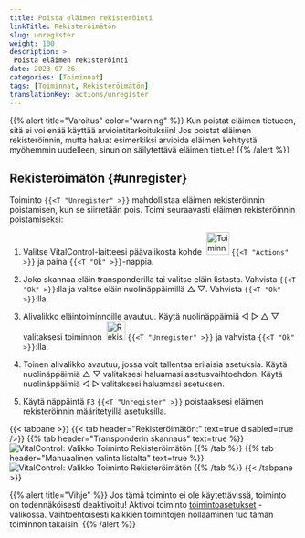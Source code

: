```yaml
---
title: Poista eläimen rekisteröinti
linkTitle: Rekisteröimätön
slug: unregister
weight: 100
description: >
 Poista eläimen rekisteröinti
date: 2023-07-26
categories: [Toiminnat]
tags: [Toiminnat, Rekisteröimätön]
translationKey: actions/unregister
---
```

{{% alert title="Varoitus" color="warning" %}}
Kun poistat eläimen tietueen, sitä ei voi enää käyttää arviointitarkoituksiin! Jos poistat eläimen rekisteröinnin, mutta haluat esimerkiksi arvioida eläimen kehitystä myöhemmin uudelleen, sinun on säilytettävä eläimen tietue!
{{% /alert %}}

## Rekisteröimätön {#unregister}

Toiminto `{{<T "Unregister" >}}` mahdollistaa eläimen rekisteröinnin poistamisen, kun se siirretään pois. Toimi seuraavasti eläimen rekisteröinnin poistamiseksi:

1. Valitse VitalControl-laitteesi päävalikosta kohde &nbsp;<img src="/icons/actions.svg" width="40" align="bottom" alt="Toiminnat" /> `{{<T "Actions" >}}` ja paina `{{<T "Ok" >}}`-nappia.

2. Joko skannaa eläin transponderilla tai valitse eläin listasta. Vahvista `{{<T "Ok" >}}`:lla ja valitse eläin nuolinäppäimillä △ ▽. Vahvista `{{<T "Ok" >}}`:lla.

3. Alivalikko eläintoiminnoille avautuu. Käytä nuolinäppäimiä ◁ ▷ △ ▽ valitaksesi toiminnon &nbsp;<img src="/icons/actions/unregister.svg" width="33" align="bottom" alt="Rekisteröimätön" /> `{{<T "Unregister" >}}` ja vahvista `{{<T "Ok" >}}`:lla.

4. Toinen alivalikko avautuu, jossa voit tallentaa erilaisia asetuksia. Käytä nuolinäppäimiä △ ▽ valitaksesi haluamasi asetusvaihtoehdon. Käytä nuolinäppäimiä ◁ ▷ valitaksesi haluamasi asetuksen.

5. Käytä näppäintä `F3` `{{<T "Unregister" >}}` poistaaksesi eläimen rekisteröinnin määritetyillä asetuksilla.

{{< tabpane >}}
{{< tab header="Rekisteröimätön:" text=true disabled=true />}}
{{% tab header="Transponderin skannaus" text=true %}}
![VitalControl: Valikko Toiminto Rekisteröimätön](../images/unregister-scan.png "Poista eläimen rekisteröinti")
{{% /tab %}}
{{% tab header="Manuaalinen valinta listalta" text=true %}}
![VitalControl: Valikko Toiminto Rekisteröimätön](../images/unregister.png "Poista eläimen rekisteröinti")
{{% /tab %}}
{{< /tabpane >}}


{{% alert title="Vihje" %}}
Jos tämä toiminto ei ole käytettävissä, toiminto on todennäköisesti deaktivoitu! Aktivoi toiminto [toimintoasetukset](../setting/) -valikossa. Vaihtoehtoisesti kaikkien toimintojen nollaaminen tuo tämän toiminnon takaisin.
{{% /alert %}}
